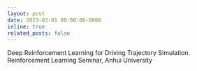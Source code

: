 ```yaml
---
layout: post
date: 2023-03-01 00:00:00-0000
inline: true
related_posts: false
---
```


Deep Reinforcement Learning for Driving Trajectory Simulation. Reinforcement Learning Seminar, Anhui University